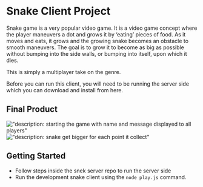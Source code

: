 # Snake Client Project

Snake game is a very popular video game. It is a video game concept where the player maneuvers a dot and grows it by ‘eating’ pieces of food. As it moves and eats, it grows and the growing snake becomes an obstacle to smooth maneuvers. The goal is to grow it to become as big as possible without bumping into the side walls, or bumping into itself, upon which it dies.

This is simply a multiplayer take on the genre.

Before you can run this client, you will need to be running the server side which you can download and install from here. 

## Final Product

!["description: starting the game with name and message displayed to all players"](https://i.ibb.co/gmtDL9R/Screen-Shot-2022-04-23-at-5-14-30-PM.png)
!["description: snake get bigger for each point it collect"](https://i.ibb.co/RP2hMj0/Screen-Shot-2022-04-23-at-5-19-08-PM.png)


## Getting Started

- Follow steps inside the snek server repo to run the server side
- Run the development snake client using the `node play.js` command.